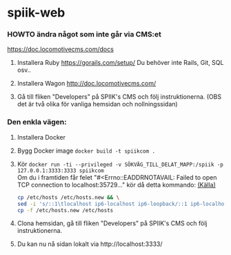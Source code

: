 # spiik-web

### HOWTO ändra något som inte går via CMS:et
https://doc.locomotivecms.com/docs

1. Installera Ruby https://gorails.com/setup/ 
Du behöver inte Rails, Git, SQL osv..

2. Installera Wagon http://doc.locomotivecms.com/

3. Gå till fliken "Developers" på SPIIK's CMS och följ instruktionerna.
(OBS det är två olika för vanliga hemsidan och nollningssidan)

### Den enkla vägen: 
1. Installera Docker
2. Bygg Docker image
`docker build -t spiikcom .`
3. Kör `docker run -ti --privileged -v SÖKVÄG_TILL_DELAT_MAPP:/spiik -p 127.0.0.1:3333:3333 spiikcom`  
Om du i framtiden får felet "#<Errno::EADDRNOTAVAIL: Failed to open TCP connection to localhost:35729..." kör då detta kommando: [(Källa)](https://github.com/locomotivecms/wagon/issues/340)

    ```sh
    cp /etc/hosts /etc/hosts.new && \
    sed -i 's/::1\tlocalhost ip6-localhost ip6-loopback/::1 ip6-localhost ip6-loopback/' /etc/hosts.new && \
    cp -f /etc/hosts.new /etc/hosts
    ```


4. Clona hemsidan, gå till fliken "Developers" på SPIIK's CMS och följ instruktionerna.

5. Du kan nu nå sidan lokalt via http://localhost:3333/
